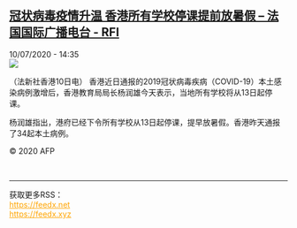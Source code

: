 <!--1594389308000-->
[冠状病毒疫情升温 香港所有学校停课提前放暑假 – 法国国际广播电台 - RFI](http://www.rfi.fr//cn/contenu/20200710-%E5%86%A0%E7%8A%B6%E7%97%85%E6%AF%92%E7%96%AB%E6%83%85%E5%8D%87%E6%B8%A9-%E9%A6%99%E6%B8%AF%E6%89%80%E6%9C%89%E5%AD%A6%E6%A0%A1%E5%81%9C%E8%AF%BE%E6%8F%90%E5%89%8D%E6%94%BE%E6%9A%91%E5%81%87)
------

<div>10/07/2020 - 14:35</div><img src="https://s.rfi.fr/media/display/f7204f90-c2ae-11ea-8691-005056a98db9/w:310/p:16x9/int0012b.200710203502.jpg"><div class="t-content__body u-clearfix"><div class="m-interstitial"></div><p>（法新社香港10日电）    香港近日通报的2019冠状病毒疾病（COVID-19）本土感染病例激增后，香港教育局局长杨润雄今天表示，当地所有学校将从13日起停课。</p><p>    杨润雄指出，港府已经下令所有学校从13日起停课，提早放暑假。香港昨天通报了34起本土病例。</p><p></p><p class="t-copyright">© 2020 AFP</p>        </div><br><hr><div>获取更多RSS：<br><a href="https://feedx.net" style="color:orange" target="_blank">https://feedx.net</a> <br><a href="https://feedx.xyz" style="color:orange" target="_blank">https://feedx.xyz</a><br></div>
